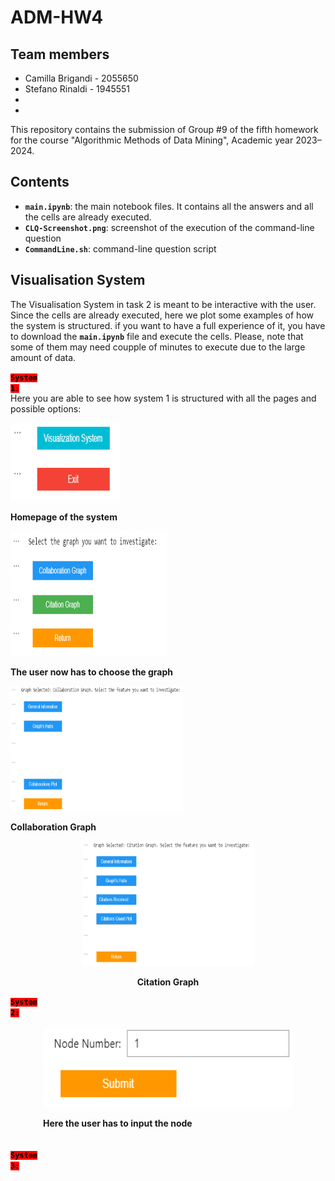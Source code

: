 # ADM-HW4

## Team members
* Camilla Brigandi - 2055650
* Stefano Rinaldi - 1945551
* 
*


This repository contains the submission of Group #9 of the fifth homework for the course "Algorithmic Methods of Data Mining", Academic year 2023–2024.

## Contents

* __`main.ipynb`__: the main notebook files. It contains all the answers and all the cells are already executed.
* __`CLQ-Screenshot.png`__: screenshot of the execution of the command-line question
* __`CommandLine.sh`__: command-line question script

## Visualisation System

The Visualisation System in task 2 is meant to be interactive with the user. Since the cells are already executed, here we plot some examples of how the system is structured. if you want to have a full experience of it, you have to download the __`main.ipynb`__ file and execute the cells. Please, note that some of them may need coupple of minutes to execute due to the large amount of data.


<code style="background:red;color:black">**System 1:**</code> <br>
Here you are able to see how system 1 is structured with all the pages and possible options:

<p float="left">
  <div>
    <img src="images/home.png" width="175" height="125" />
    <p><strong>Homepage of the system</strong></p>
  </div>

  <div>
    <img src="images/graphs.png" width="250" height="200" />
    <p><strong>The user now has to choose the graph</strong></p>
  </div>

  <div>
    <img src="images/collaboration_graph.png" width="275" height="200" />
    <p><strong>Collaboration Graph</strong></p>
  </div>

  <div style="text-align: center;">
    <img src="images/Citation_graph.png" width="275" height="200" />
    <p><strong>Citation Graph</strong></p>
  </div>
</p>


<code style="background:red;color:black">**System 2:**</code> <br>

<div style="display: flex; justify-content: center;">
    <div style="margin: 5px; text-align: left;">
        <img src="images/submit.png" width="400" height="125" alt="Image Alt Text">
        <p><strong>Here the user has to input the node</strong></p>
    </div>
</div>


<code style="background:red;color:black">**System 3:**</code> <br>
